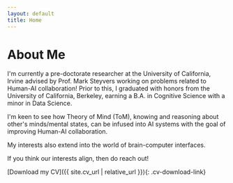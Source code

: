 ```yaml
---
layout: default
title: Home
---
```


# About Me

I'm currently a pre-doctorate researcher at the University of California, Irvine advised by Prof. Mark Steyvers working on problems related to Human-AI collaboration! Prior to this, I graduated with honors from the University of California, Berkeley, earning a B.A. in Cognitive Science with a minor in Data Science.

I'm keen to see how Theory of Mind (ToM), knowing and reasoning about other's minds/mental states, can be infused into AI systems with the goal of improving Human-AI collaboration. 

My interests also extend into the world of brain-computer interfaces.

If you think our interests align, then do reach out!

[Download my CV]({{ site.cv_url | relative_url }}){: .cv-download-link}